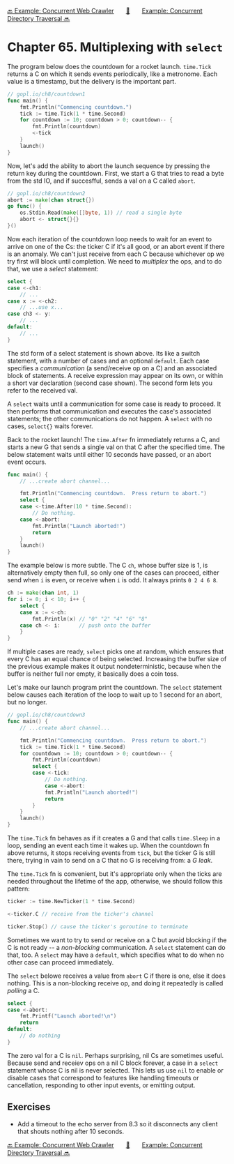 [🔙 Example: Concurrent Web Crawler][previous-chapter]&nbsp;&nbsp;&nbsp;&nbsp;&nbsp;&nbsp;&nbsp;[🏡][readme]&nbsp;&nbsp;&nbsp;&nbsp;&nbsp;&nbsp;&nbsp;[Example: Concurrent Directory Traversal 🔜][upcoming-chapter]

# Chapter 65. Multiplexing with `select`

The program below does the countdown for a rocket launch. `time.Tick` returns a C on which it sends
events periodically, like a metronome. Each value is a timestamp, but the delivery is the important
part.

```go
// gopl.io/ch8/countdown1
func main() {
    fmt.Println("Commencing countdown.")
    tick := time.Tick(1 * time.Second)
    for countdown := 10; countdown > 0; countdown-- {
        fmt.Println(countdown)
        <-tick
    }
    launch()
}
```

Now, let's add the ability to abort the launch sequence by pressing the return key during the
countdown. First, we start a G that tries to read a byte from the std IO, and if succesfful, sends
a val on a C called `abort`.

```go
// gopl.io/ch8/countdown2
abort := make(chan struct{})
go func() {
    os.Stdin.Read(make([]byte, 1)) // read a single byte
    abort <- struct{}{}
}()
```

Now each iteration of the countdown loop needs to wait for an event to arrive on one of the Cs: the
ticker C if it's all good, or an abort event if there is an anomaly. We can't just receive from
each C because whichever op we try first will block until completion. We need to _multiplex_ the
ops, and to do that, we use a _select_ statement:

```go
select {
case <-ch1:
    // ...
case x := <-ch2:
    // ...use x...
case ch3 <- y:
    // ...
default:
    // ...
}
```

The std form of a select statement is shown above. Its like a switch statement, with a number of
cases and an optional `default`. Each case specifies a _communication_ (a send/receive op on a C)
and an associated block of statements. A receive expression may appear on its own, or within a
short var declaration (second case shown). The second form lets you refer to the received val.

A `select` waits until a communication for some case is ready to proceed. It then performs that
communication and executes the case's associated statements; the other communications do not
happen. A `select` with no cases, `select{}` waits forever.

Back to the rocket launch! The `time.After` fn immediately returns a C, and starts a new G that
sends a single val on that C after the specified time. The below statement waits until either 10 
seconds have passed, or an abort event occurs.

```go
func main() {
    // ...create abort channel...

    fmt.Println("Commencing countdown.  Press return to abort.")
    select {
    case <-time.After(10 * time.Second):
        // Do nothing.
    case <-abort:
        fmt.Println("Launch aborted!")
        return
    }
    launch()
}
```

The example below is more subtle. The C `ch`, whose buffer size is 1, is alternatively empty then
full, so only one of the cases can proceed, either send when `i` is even, or receive when `i` is
odd. It always prints `0 2 4 6 8`.

```go
ch := make(chan int, 1)
for i := 0; i < 10; i++ {
    select {
    case x := <-ch:
        fmt.Println(x) // "0" "2" "4" "6" "8"
    case ch <- i:      // push onto the buffer
    }
}
```

If multiple cases are ready, `select` picks one at random, which ensures that every C has an equal
chance of being selected. Increasing the buffer size of the previous example makes it output
nondeterministic, because when the buffer is neither full nor empty, it basically does a coin toss.

Let's make our launch program print the countdown. The `select` statement below causes each
iteration of the loop to wait up to 1 second for an abort, but no longer.

```go
// gopl.io/ch8/countdown3
func main() {
    // ...create abort channel...

    fmt.Println("Commencing countdown.  Press return to abort.")
    tick := time.Tick(1 * time.Second)
    for countdown := 10; countdown > 0; countdown-- {
        fmt.Println(countdown)
        select {
        case <-tick:
            // Do nothing.
            case <-abort:
            fmt.Println("Launch aborted!")
            return
        }
    }
    launch()
}
```

The `time.Tick` fn behaves as if it creates a G and that calls `time.Sleep` in a loop, sending an
event each time it wakes up. When the countdown fn above returns, it stops receiving events from
`tick`, but the ticker G is still there, trying in vain to send on a C that no G is receiving from:
a _G leak_.

The `time.Tick` fn is convenient, but it's appropriate only when the ticks are needed throughout
the lifetime of the app, otherwise, we should follow this pattern:

```go
ticker := time.NewTicker(1 * time.Second)

<-ticker.C // receive from the ticker's channel

ticker.Stop() // cause the ticker's goroutine to terminate
```

Sometimes we want to try to send or receive on a C but avoid blocking if the C is not ready -- a
_non-blocking_ communication. A `select` statement can do that, too. A `select` may have a 
`default`, which specifies what to do when no other case can proceed immediately.

The `select` belowe receives a value from `abort` C if there is one, else it does nothing. This
is a non-blocking receive op, and doing it repeatedly is called _polling_ a C.

```go
select {
case <-abort:
    fmt.Printf("Launch aborted!\n")
    return
default:
    // do nothing
}
```

The zero val for a C is `nil`. Perhaps surprising, nil Cs are sometimes useful. Because send and
receiev ops on a nil C block forever, a case in a `select` statement whose C is nil is never
selected. This lets us use `nil` to enable or disable cases that correspond to features like
handling timeouts or cancellation, responding to other input events, or emitting output.

## Exercises

* Add a timeout to the echo server from 8.3 so it disconnects any client that shouts nothing after
10 seconds.

[🔙 Example: Concurrent Web Crawler][previous-chapter]&nbsp;&nbsp;&nbsp;&nbsp;&nbsp;&nbsp;&nbsp;[🏡][readme]&nbsp;&nbsp;&nbsp;&nbsp;&nbsp;&nbsp;&nbsp;[Example: Concurrent Directory Traversal 🔜][upcoming-chapter]

[readme]: README.md
[previous-chapter]: ch064-example-concurrent-web-crawler.md
[upcoming-chapter]: ch066-example-concurrent-directory-traversal.md
